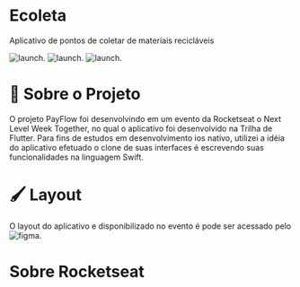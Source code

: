 # Ecoleta
 Aplicativo de pontos de coletar de materiais recicláveis
 
 
 ![launch](https://github.com/let-pedro/assets/blob/main/Ecoleta/launch.png). ![launch](https://github.com/let-pedro/assets/blob/main/Ecoleta/initial.png). ![launch](https://github.com/let-pedro/assets/blob/main/Ecoleta/Details.png).
 
 


# 🔖 Sobre o Projeto


O projeto PayFlow foi desenvolvindo em um evento da Rocketseat o Next Level Week Together, no qual o aplicativo foi desenvolvido na Trilha de Flutter. Para fins de estudos em desenvolvimento ios nativo, utilizei a idéia do aplicativo efetuado o clone de suas interfaces é escrevendo suas funcionalidades na linguagem Swift.



 
# 🖌 Layout

O layout do aplicativo e disponibilizado no evento é pode ser acessado pelo ![figma](https://www.figma.com/file/kLK7FYnWKMoN68sQXcSniu/PayFlow?node-id=0%3A1). 


# Sobre Rocketseat
